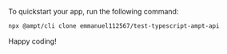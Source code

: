 To quickstart your app, run the following command: 

```bash
npx @ampt/cli clone emmanuel112567/test-typescript-ampt-api
```

Happy coding!